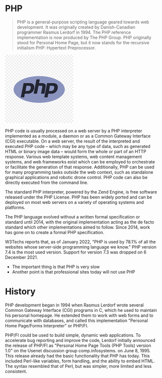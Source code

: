 
# PHP
> PHP is a general-purpose scripting language geared towards web development. It was originally created by Danish-Canadian programmer Rasmus Lerdorf in 1994. The PHP reference implementation is now produced by The PHP Group. PHP originally stood for Personal Home Page, but it now stands for the recursive initialism PHP: Hypertext Preprocessor.

![This is an video](./img/logo.png)

PHP code is usually processed on a web server by a PHP interpreter implemented as a module, a daemon or as a Common Gateway Interface (CGI) executable. On a web server, the result of the interpreted and executed PHP code – which may be any type of data, such as generated HTML or binary image data – would form the whole or part of an HTTP response. Various web template systems, web content management systems, and web frameworks exist which can be employed to orchestrate or facilitate the generation of that response. Additionally, PHP can be used for many programming tasks outside the web context, such as standalone graphical applications and robotic drone control. PHP code can also be directly executed from the command line.

The standard PHP interpreter, powered by the Zend Engine, is free software released under the PHP License. PHP has been widely ported and can be deployed on most web servers on a variety of operating systems and platforms.

The PHP language evolved without a written formal specification or standard until 2014, with the original implementation acting as the de facto standard which other implementations aimed to follow. Since 2014, work has gone on to create a formal PHP specification.

W3Techs reports that, as of January 2022, "PHP is used by 78.1% of all the websites whose server-side programming language we know." PHP version 7.4 is the most used version. Support for version 7.3 was dropped on 6 December 2021.

* The important thing is that PHP is very slow
* Another point is that professional sites today will not use PHP

# History
PHP development began in 1994 when Rasmus Lerdorf wrote several Common Gateway Interface (CGI) programs in C, which he used to maintain his personal homepage. He extended them to work with web forms and to communicate with databases, and called this implementation "Personal Home Page/Forms Interpreter" or PHP/FI.

PHP/FI could be used to build simple, dynamic web applications. To accelerate bug reporting and improve the code, Lerdorf initially announced the release of PHP/FI as "Personal Home Page Tools (PHP Tools) version 1.0" on the Usenet discussion group comp.infosystems. on June 8, 1995. This release already had the basic functionality that PHP has today. This included Perl-like variables, form handling, and the ability to embed HTML. The syntax resembled that of Perl, but was simpler, more limited and less consistent.
